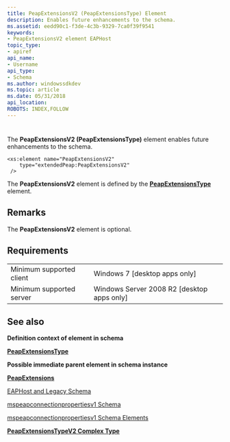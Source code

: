 ```yaml
---
title: PeapExtensionsV2 (PeapExtensionsType) Element
description: Enables future enhancements to the schema.
ms.assetid: eedd90c1-f3de-4c3b-9329-7ca0f39f9541
keywords:
- PeapExtensionsV2 element EAPHost
topic_type:
- apiref
api_name:
- Username
api_type:
- Schema
ms.author: windowssdkdev
ms.topic: article
ms.date: 05/31/2018
api_location: 
ROBOTS: INDEX,FOLLOW
---
```


# 

The **PeapExtensionsV2 (PeapExtensionsType)** element enables future enhancements to the schema.

``` syntax
<xs:element name="PeapExtensionsV2"
    type="extendedPeap:PeapExtensionsV2"
 />
```

The **PeapExtensionsV2** element is defined by the [**PeapExtensionsType**](mspeapconnectionpropertiesv1schema-peapextensionstype-complextype.md) element.

## Remarks

The **PeapExtensionsV2** element is optional.

## Requirements



|                                     |                                                         |
|-------------------------------------|---------------------------------------------------------|
| Minimum supported client<br/> | Windows 7 \[desktop apps only\]<br/>              |
| Minimum supported server<br/> | Windows Server 2008 R2 \[desktop apps only\]<br/> |



## See also

<dl> <dt>

**Definition context of element in schema**
</dt> <dt>

[**PeapExtensionsType**](mspeapconnectionpropertiesv1schema-peapextensionstype-complextype.md)
</dt> <dt>

**Possible immediate parent element in schema instance**
</dt> <dt>

[**PeapExtensions**](mspeapconnectionpropertiesv1schema-peapextensions-eaptype-element.md)
</dt> <dt>


</dt> <dt>

[EAPHost and Legacy Schema](eaphost-schemas.md)
</dt> <dt>

[mspeapconnectionpropertiesv1 Schema](mspeapconnectionpropertiesv1schema-schema.md)
</dt> <dt>

[mspeapconnectionpropertiesv1 Schema Elements](mspeapconnectionpropertiesv1schema-elements.md)
</dt> <dt>

[**PeapExtensionsTypeV2 Complex Type**](mspeapconnectionpropertiesv2-peapextensionstypev2-complextype.md)
</dt> </dl>

 

 





